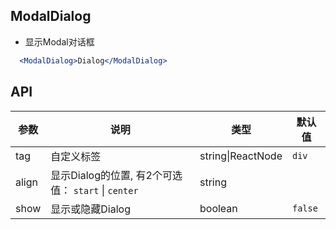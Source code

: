 ## ModalDialog

- 显示Modal对话框

````jsx
  <ModalDialog>Dialog</ModalDialog>
````

## API

| 参数 | 说明 | 类型 | 默认值 |
| --- | --- | --- | --- |
| tag | 自定义标签 | string\|ReactNode | `div` |
| align | 显示Dialog的位置, 有2个可选值： `start` \| `center` | string | |
| show | 显示或隐藏Dialog | boolean | `false` |
